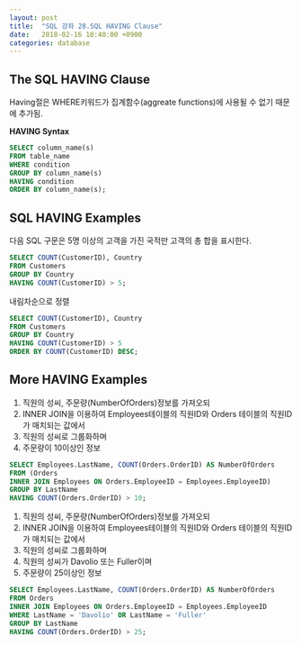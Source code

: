 ```yaml
---
layout: post
title:  "SQL 강좌 28.SQL HAVING Clause"
date:   2018-02-16 10:40:00 +0900
categories: database
---
```


## The SQL HAVING Clause

Having절은 WHERE키워드가 집계함수(aggreate functions)에 사용될 수 없기 때문에 추가됨.

**HAVING Syntax**

```sql
SELECT column_name(s)
FROM table_name
WHERE condition
GROUP BY column_name(s)
HAVING condition
ORDER BY column_name(s);
```

## SQL HAVING Examples

다음 SQL 구문은 5명 이상의 고객을 가진 국적만 고객의 총 합을 표시한다.

```sql
SELECT COUNT(CustomerID), Country
FROM Customers
GROUP BY Country
HAVING COUNT(CustomerID) > 5;
```

내림차순으로 정렬

```sql
SELECT COUNT(CustomerID), Country
FROM Customers
GROUP BY Country
HAVING COUNT(CustomerID) > 5
ORDER BY COUNT(CustomerID) DESC;
```

## More HAVING Examples

1) 직원의 성씨, 주문량(NumberOfOrders)정보를 가져오되  
2) INNER JOIN을 이용하여 Employees테이블의 직원ID와 Orders 테이블의 직원ID가 매치되는 값에서  
3) 직원의 성씨로 그룹화하며  
4) 주문량이 10이상인 정보


```sql
SELECT Employees.LastName, COUNT(Orders.OrderID) AS NumberOfOrders
FROM (Orders
INNER JOIN Employees ON Orders.EmployeeID = Employees.EmployeeID)
GROUP BY LastName
HAVING COUNT(Orders.OrderID) > 10;
```

1) 직원의 성씨, 주문량(NumberOfOrders)정보를 가져오되  
2) INNER JOIN을 이용하여 Employees테이블의 직원ID와 Orders 테이블의 직원ID가 매치되는 값에서  
3) 직원의 성씨로 그룹화하며  
4) 직원의 성씨가 Davolio 또는 Fuller이며
5) 주문량이 25이상인 정보

```sql
SELECT Employees.LastName, COUNT(Orders.OrderID) AS NumberOfOrders
FROM Orders
INNER JOIN Employees ON Orders.EmployeeID = Employees.EmployeeID
WHERE LastName = 'Davolio' OR LastName = 'Fuller'
GROUP BY LastName
HAVING COUNT(Orders.OrderID) > 25;
```
